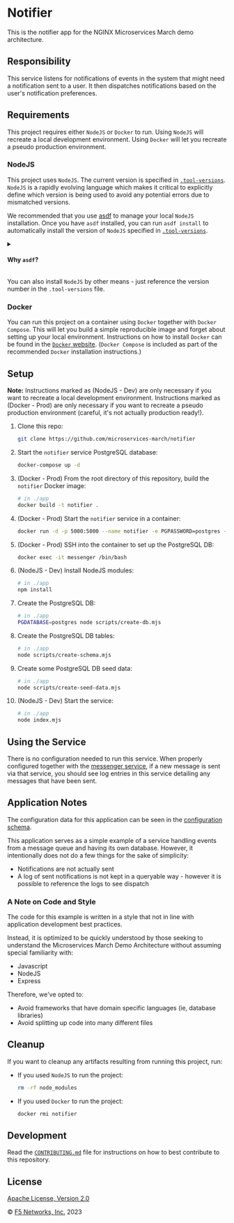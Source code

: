 # Notifier

This is the notifier app for the NGINX Microservices March demo architecture.

## Responsibility

This service listens for notifications of events in the system that might need a notification sent to a user. It then dispatches notifications based on the user's notification preferences.

## Requirements

This project requires either `NodeJS` or `Docker` to run. Using `NodeJS` will recreate a local development environment. Using `Docker` will let you recreate a pseudo production environment.

### NodeJS

This project uses `NodeJS`. The current version is specified in [`.tool-versions`](https://github.com/microservices-march/notifier/blob/main/.tool-versions). `NodeJS` is a rapidly evolving language which makes it critical to explicitly define which version is being used to avoid any potential errors due to mismatched versions.

We recommended that you use [asdf](https://asdf-vm.com/guide/getting-started.html) to manage your local `NodeJS` installation. Once you have `asdf` installed, you can run `asdf install` to automatically install the version of `NodeJS` specified in [`.tool-versions`](https://github.com/microservices-march/notifier/blob/main/.tool-versions).

<details>
<summary>

#### Why `asdf`?
</summary>
In a microservices environment, you may have to work on projects that use different versions of a runtime like `NodeJS`, or use a different language altogether!

[asdf](https://asdf-vm.com/guide/getting-started.html) is a single tool that lets you manage multiple versions of different languages in isolation and will automatically install and/or switch to the required runtime/version in any directory that has a `.tool-versions` file.

This is helpful in getting closer to [dev/prod parity](https://12factor.net/dev-prod-parity) in a microservices environment. As you can see in this project, the [GitHub action workflow](https://github.com/microservices-march/notifier/blob/main/.github/workflows/test.yml) uses the same version called out in [`.tool-versions`](https://github.com/microservices-march/notifier/blob/main/.tool-versions) to test the codebase and build a Docker image.

This way, if we use `asdf` we're guaranteed to be developing, testing, and releasing to a consistent version of NodeJS.
</details>

You can also install `NodeJS` by other means - just reference the version number in the `.tool-versions` file.

### Docker

You can run this project on a container using `Docker` together with `Docker Compose`. This will let you build a simple reproducible image and forget about setting up your local environment. Instructions on how to install `Docker` can be found in the [`Docker` website](https://docs.docker.com/get-docker/). (`Docker Compose` is included as part of the recommended `Docker` installation instructions.)

## Setup

**Note:** Instructions marked as (NodeJS - Dev) are only necessary if you want to recreate a local development environment. Instructions marked as (Docker - Prod) are only necessary if you want to recreate a pseudo production environment (careful, it's not actually production ready!).

1. Clone this repo:

    ```bash
    git clone https://github.com/microservices-march/notifier
    ```

2. Start the `notifier` service PostgreSQL database:

    ```bash
    docker-compose up -d
    ```

3. (Docker - Prod) From the root directory of this repository, build the `notifier` Docker image:

    ```bash
    # in ./app
    docker build -t notifier .
    ```

4. (Docker - Prod) Start the `notifier` service in a container:

    ```bash
    docker run -d -p 5000:5000 --name notifier -e PGPASSWORD=postgres -e CREATE_DB_NAME=notifier -e PGHOST=notifier-db -e AMQPHOST=rabbitmq -e AMQPPORT=5672 -e PORT=5000 -e PGPORT=5433 --network mm_2023 notifier

    ```

5. (Docker - Prod) SSH into the container to set up the PostgreSQL DB:

    ```bash
    docker exec -it messenger /bin/bash
    ```

6. (NodeJS - Dev) Install NodeJS modules:

    ```bash
    # in ./app
    npm install
    ```

7. Create the PostgreSQL DB:

    ```bash
    # in ./app
    PGDATABASE=postgres node scripts/create-db.mjs
    ```

8. Create the PostgreSQL DB tables:

    ```bash
    # in ./app
    node scripts/create-schema.mjs
    ```

9. Create some PostgreSQL DB seed data:

    ```bash
    # in ./app
    node scripts/create-seed-data.mjs
    ```

10. (NodeJS - Dev) Start the service:

    ```bash
    # in ./app
    node index.mjs
    ```

## Using the Service

There is no configuration needed to run this service. When properly configured together with the [messenger service](https://github.com/microservices-march/messenger), if a new message is sent via that service, you should see log entries in this service detailing any messages that have been sent.

## Application Notes

The configuration data for this application can be seen in the [configuration schema](https://github.com/microservices-march/notifier/blob/main/config/config.mjs).

This application serves as a simple example of a service handling events from a message queue and having its own database. However, it intentionally does not do a few things for the sake of simplicity:

* Notifications are not actually sent
* A log of sent notifications is not kept in a queryable way - however it is possible to reference the logs to see dispatch

### A Note on Code and Style

The code for this example is written in a style that not in line with application development best practices.

Instead, it is optimized to be quickly understood by those seeking to understand the Microservices March Demo Architecture without assuming special familiarity with:

* Javascript
* NodeJS
* Express

Therefore, we've opted to:

* Avoid frameworks that have domain specific languages (ie, database libraries)
* Avoid splitting up code into many different files

## Cleanup

If you want to cleanup any artifacts resulting from running this project, run:

* If you used `NodeJS` to run the project:

  ```bash
  rm -rf node_modules
  ```

* If you used `Docker` to run the project:

  ```bash
  docker rmi notifier
  ```

## Development

Read the [`CONTRIBUTING.md`](https://github.com/microservices-march/notifier/blob/main/CONTRIBUTING.md) file for instructions on how to best contribute to this repository.

## License

[Apache License, Version 2.0](https://github.com/microservices-march/notifier/blob/main/LICENSE)

&copy; [F5 Networks, Inc.](https://www.f5.com/) 2023
